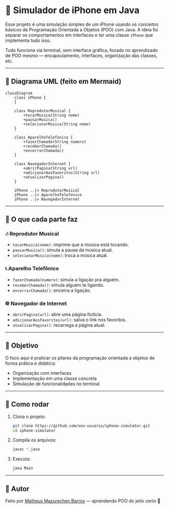 # 📱 Simulador de iPhone em Java

Esse projeto é uma simulação simples de um iPhone usando os conceitos básicos de Programação Orientada a Objetos (POO) com Java. A ideia foi separar os comportamentos em interfaces e ter uma classe `iPhone` que implementa tudo isso.

Tudo funciona via terminal, sem interface gráfica, focado no aprendizado de POO mesmo — encapsulamento, interfaces, organização das classes, etc.

---

## 📐 Diagrama UML (feito em Mermaid)

```mermaid
classDiagram
    class iPhone {
    }

    class ReprodutorMusical {
        +tocarMusica(String nome)
        +pausarMusica()
        +selecionarMusica(String nome)
    }

    class AparelhoTelefonico {
        +fazerChamada(String numero)
        +receberChamada()
        +encerrarChamada()
    }

    class NavegadorInternet {
        +abrirPagina(String url)
        +adicionarAosFavoritos(String url)
        +atualizarPagina()
    }

    iPhone ..|> ReprodutorMusical
    iPhone ..|> AparelhoTelefonico
    iPhone ..|> NavegadorInternet
```

---

## 🧩 O que cada parte faz

### 🎶 Reprodutor Musical
- `tocarMusica(nome)`: imprime que a música está tocando.
- `pausarMusica()`: simula a pausa da música atual.
- `selecionarMusica(nome)`: troca a música atual.

### 📞 Aparelho Telefônico
- `fazerChamada(numero)`: simula a ligação pra alguém.
- `receberChamada()`: simula alguém te ligando.
- `encerrarChamada()`: encerra a ligação.

### 🌐 Navegador de Internet
- `abrirPagina(url)`: abre uma página fictícia.
- `adicionarAosFavoritos(url)`: salva o link nos favoritos.
- `atualizarPagina()`: recarrega a página atual.

---

## 🎯 Objetivo

O foco aqui é praticar os pilares da programação orientada a objetos de forma prática e didática:

- Organização com interfaces
- Implementação em uma classe concreta
- Simulação de funcionalidades no terminal

---

## 🚀 Como rodar

1. Clona o projeto:
   ```bash
   git clone https://github.com/seu-usuario/iphone-simulator.git
   cd iphone-simulator
   ```

2. Compila os arquivos:
   ```bash
   javac *.java
   ```

3. Executa:
   ```bash
   java Main
   ```

---

## 👤 Autor

Feito por [Matheus Mazurechen Barros](https://github.com/seu-usuario) — aprendendo POO do jeito certo 🧉
